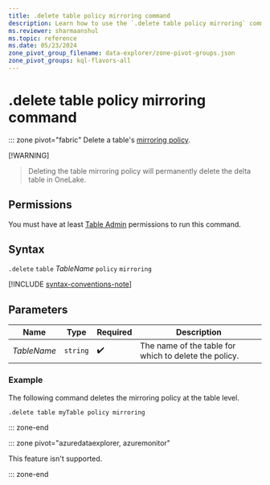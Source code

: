 ```yaml
---
title: .delete table policy mirroring command
description: Learn how to use the `.delete table policy mirroring` command to delete a table's  logical copy.
ms.reviewer: sharmaanshul
ms.topic: reference
ms.date: 05/23/2024
zone_pivot_group_filename: data-explorer/zone-pivot-groups.json
zone_pivot_groups: kql-flavors-all
---
```

# .delete table policy mirroring command

::: zone pivot="fabric"
Delete a table's [mirroring policy](mirroring-policy.md).

[!WARNING]
> Deleting the table mirroring policy will permanently delete the delta table in OneLake.

## Permissions

You must have at least [Table Admin](access-control/role-based-access-control.md) permissions to run this command.

## Syntax

`.delete` `table` *TableName* `policy` `mirroring`

[!INCLUDE [syntax-conventions-note](../../includes/syntax-conventions-note.md)]

## Parameters

|Name|Type|Required|Description|
|--|--|--|--|
|*TableName*| `string` | :heavy_check_mark:|The name of the table for which to delete the policy.|

### Example

The following command deletes the mirroring policy at the table level.

```kusto
.delete table myTable policy mirroring
```

::: zone-end

::: zone pivot="azuredataexplorer, azuremonitor"

This feature isn't supported.

::: zone-end
